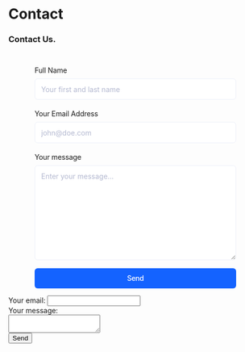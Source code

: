 # Contact

<section id='contact' class='section-margin'>
    <h3>Contact Us<span class='cyan-font'>.</span></h3>
    <section class="formcarry-container"> <form action="https://formcarry.com/s/3eS1vYy52Z3" method="POST" enctype="multipart/form-data"> <div class="formcarry-block"> <label for="fc-generated-1-name">Full Name</label> <input type="text" name="name" id="fc-generated-1-name" placeholder="Your first and last name" /> </div> 	 <div class="formcarry-block"> <label for="fc-generated-1-email">Your Email Address</label> <input type="email" name="email" id="fc-generated-1-email" placeholder="john@doe.com" /> </div> 	 <div class="formcarry-block"> <label for="fc-generated-1-message">Your message</label> <textarea name="message" name="message" id="fc-generated-1-message" placeholder="Enter your message..."></textarea> </div> 	 <div class="formcarry-block"> <button type="submit">Send</button> </div> </form> </section> <style> @import url('https://fonts.googleapis.com/css2?family=Inter:wght@400;500&display=swap'); .formcarry-container { box-sizing: border-box; margin: 40px auto 0 auto; padding: 0; font-family: "Inter", sans-serif; font-size: 14px; font-weight: 400; line-height: 24px; letter-spacing: -0.01em; width: 400px; /* NORMAL */ --fc-border-color: #ECEFF9; --fc-normal-text-color: #0E0B3D; --fc-normal-placeholder-color: #B3B8D0; /* PRIMARY COLOR | HSL FORMAT*/ --fc-primary-color-hue: 220; --fc-error-color-hue: 356; --fc-primary-hsl: var(--fc-primary-color-hue), 100%, 54%; --fc-error-hsl: var(--fc-error-color-hue), 100%, 54%; /* HOVER */ --fc-field-hover-bg-color: #F7F9FC; --fc-border-hover-color: #DDE0EE; --fc-field-hover-text-color: #B3B8D0; --fc-border-active-color: #1463FF; } .formcarry-container * { box-sizing: border-box; } .formcarry-container label { display: block; cursor: pointer; } .formcarry-container .formcarry-block:not(:first-child) { margin-top: 16px; } /*============================================= = Fields = =============================================*/ .formcarry-container input, .formcarry-container textarea, .formcarry-container select { margin-top: 4px; width: 100%; height: 42px; border: 1px solid var(--fc-border-color); color: var(--fc-normal-text-color); border-radius: 6px; padding: 8px 12px; font-family: "Inter", sans-serif; font-size:14px; transition: 125ms background, 125ms color, 125ms box-shadow; } .formcarry-container textarea{ min-height: 188px; max-width: 100%; padding-top: 12px; } .formcarry-container input::placeholder, .formcarry-container textarea::placeholder, .formcarry-container select::placeholder { color: var(--fc-normal-placeholder-color); } .formcarry-container input:hover, .formcarry-container textarea:hover, .formcarry-container select:hover { border-color: var(--fc-border-hover-color); background-color: var(--fc-field-hover-bg-color); } .formcarry-container input:hover::placeholder, .formcarry-container textarea:hover::placeholder, .formcarry-container select:hover::placeholder { color: var(--fc-field-hover-text-color); } .formcarry-container input:focus, .formcarry-container textarea:focus, .formcarry-container select:focus { background-color: #fff; border-color: hsl(var(--fc-primary-hsl)); box-shadow: hsla(var(--fc-primary-hsl), 8%) 0px 0px 0px 3px; outline: none; } .formcarry-container select { background-image: url("data:image/svg+xml,%3Csvg width='24' height='24' viewBox='0 0 24 24' fill='none' xmlns='http://www.w3.org/2000/svg'%3E%3Cpath d='M11.9997 14.5001L8.46387 10.9642L9.64303 9.78589L11.9997 12.1434L14.3564 9.78589L15.5355 10.9642L11.9997 14.5001Z' fill='%236C6F93'/%3E%3C/svg%3E%0A"); /* background-position: calc(100% - 20px) calc(1em + 4px), calc(100% - 15px) calc(1em + 4px); */ background-size: 24px 24px; background-position: 98%; background-repeat: no-repeat; appearance: none; -webkit-appearance: none; } .formcarry-container button { font-family: "Inter", sans-serif; font-weight: 500; font-size: 14px; letter-spacing: -0.02em; height: 42px; line-height: 40px; width: 100%; border-radius: 6px; box-sizing: border-box; border: 1px solid hsla(var(--fc-primary-hsl)); background-color: hsla(var(--fc-primary-hsl)); color: #fff; cursor: pointer; } .formcarry-container button { font-family: "Inter", sans-serif; font-weight: 500; font-size: 14px; letter-spacing: -0.02em; height: 40px; line-height: 24px; width: 100%; border: 0; border-radius: 6px; box-sizing: border-box; background-color: hsla(var(--fc-primary-hsl)); color: #fff; cursor: pointer; box-shadow: 0 0 0 0 transparent; transition: 125ms all; } .formcarry-container button:hover { background: linear-gradient(0deg, rgba(0, 0, 0, 0.1), rgba(0, 0, 0, 0.1)), hsla(var(--fc-primary-hsl)); } .formcarry-container button:focus { background: linear-gradient(0deg, rgba(0, 0, 0, 0.2), rgba(0, 0, 0, 0.2)), hsla(var(--fc-primary-hsl)); border-inline: 1px solid inline rgba(255, 255, 255, 0.6); box-shadow: 0px 0px 0px 3px rgba(var(--fc-primary-hsl), 12%); } .formcarry-container button:active { background: linear-gradient(0deg, rgba(0, 0, 0, 0.2), rgba(0, 0, 0, 0.2)), hsla(var(--fc-primary-hsl)); } .formcarry-container button:disabled { background-color: hsla(var(--fc-primary-hsl), 40%); cursor: not-allowed; } .formcarry-container input:focus:required:invalid, .formcarry-container input:focus:invalid, .formcarry-container select:focus:required:invalid, .formcarry-container select:focus:invalid { color: hsl(var(--fc-error-hsl)); border-color: hsl(var(--fc-error-hsl)); box-shadow: 0px 0px 0px 3px hsla(var(--fc-error-hsl), 12%); } /*===== End of Fields ======*/ </style>
  </section>
<!-- modify this form HTML as you wish and place wherever you want your form -->
<form
  action="https://formcarry.com/s/3eS1vYy52Z3"
  method="POST"
  enctype="multipart/form-data"
>
  <label>
    Your email:
    <!-- name each of your inputs as you wish -->
    <input type="email" name="email">
  </label>
  <br />
  <label>
    Your message:
    <br />
    <textarea name="message"></textarea>
  </label>
  <br />
  <!-- your other form fields go here -->
  <button type="submit">Send</button>
</form>
